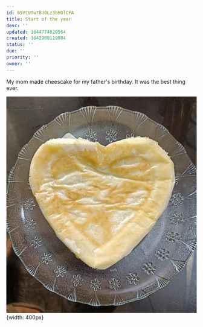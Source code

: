 ```yaml
---
id: 65VCUTuT8U0Lz3bHOlCFA
title: Start of the year
desc: ''
updated: 1644774020564
created: 1642968119084
status: ''
due: ''
priority: ''
owner: ''
---
```


My mom made cheescake for my father's birthday. It was the best thing ever.


![My mom's cheesecake](/assets/images/cake.png){width: 400px}

